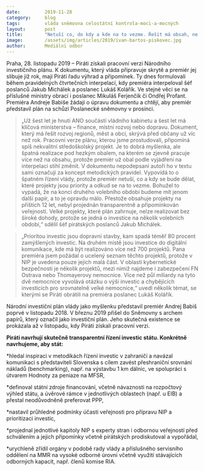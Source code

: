 ```yaml
---
date:         2019-11-28
category:     blog
tags:         vláda sněmovna celostátní kontrola-moci-a-mocných
layout:       post
title:        "Netuší co, do kdy a kde na to vezme. Řešit má obsah, ne obal, kritizují Piráti premiéra za národní investiční plán"
image:        /assets/img/articles/2019/ivan-bartos-piskovec.jpg
author:       Mediální odbor
---
```



Praha, 28. listopadu 2019 – Piráti získali pracovní verzi Národního investičního plánu. K dokumentu, který vláda připravuje skrytě a premiér jej slibuje již rok, mají Piráti řadu výhrad a připomínek. Ty dnes formulovali během pravidelných čtvrtečních interpelací, kdy premiéra interpeloval šéf poslanců Jakub Michálek a poslanec Lukáš Kolářík. Ve stejné věci se na příslušné ministry obrací i poslanec Mikuláš Ferjenčík či Ondřej Profant. Premiéra Andreje Babiše žádají o úpravu dokumentu a chtějí, aby premiér představil plán na schůzi Poslanecké sněmovny v prosinci.

> „Už šest let je hnutí ANO součástí vládního kabinetu a šest let má klíčová ministerstva – finance, místní rozvoj nebo dopravu. Dokument, který má řešit rozvoj regionů, měst a obcí, skrývá před občany už víc než rok. Pracovní verze plánu, kterou jsme prostudovali, připomíná spíš nekvalitní středoškolský projekt. Je to dobrá myšlenka, ale špatná realizace pod hezkým obalem, na kterém se zjevně pracuje více než na obsahu, protože premiér už obal podle vyjádření na interpelaci stihl změnit. V dokumentu nepodepsaní autoři ho v textu sami označují za koncept metodických pravidel. Vypovídá to o špatném řízení vlády, protože premiér netuší, co a kdy se bude dělat, které projekty jsou priority a odkud se na to vezme. Bohužel to vypadá, že na konci druhého volebního období budeme mít jenom další papír, a to je opravdu málo. Přestože obsahuje projekty na příštích 12 let, nebyl projednán transparentně a připomínkován veřejností. Velké projekty, které plán zahrnuje, nelze realizovat bez široké dohody, protože se jedná o investice na několik volebních období,“ sdělil šéf pirátských poslanců Jakub Michálek. 

> „Prioritou investic jsou dopravní stavby, kam spadá téměř 80 procent zamýšlených investic. Na druhém místě jsou investice do digitální komunikace, kde má být realizováno více než 700 projektů. Pana premiéra jsem požádal o ucelený seznam těchto projektů, protože v NIP je uvedena pouze jejich malá část. V oblasti kybernetické bezpečnosti je několik projektů, mezi nimiž najdeme i zabezpečení FN Ostrava nebo Thomayerovy nemocnice. Více než půl miliardy na tyto dvě nemocnice vyvolává otázku o výši investic a chybějících investicích pro srovnatelně velké nemocnice,“ uvedl několik témat, se kterými se Piráti obrátili na premiéra poslanec Lukáš Kolářík.

Národní investiční plán vlády jako myšlenku představil premiér Andrej Babiš poprvé v listopadu 2018. V březnu 2019 přišel do Sněmovny s archem papírů, který označil jako investiční plán. Jeho skutečná existence se prokázala až v listopadu, kdy Piráti získali pracovní verzi.

**Piráti navrhují skutečně transparentní řízení investic státu. Konkrétně navrhujeme, aby stát:**

*hledal inspiraci v metodikách řízení investic v zahraničí a navázal komunikaci s představiteli Slovenska s cílem zavést přeshraniční srovnání nákladů (benchmarking), např. na výstavbu 1 km dálnic, ve spolupráci s útvarem Hodnoty za peniaze na MFSR, 

*definoval státní zdroje financování, včetně návaznosti na rozpočtový výhled státu, a úvěrové rámce v jednotlivých oblastech (např. u EIB) a přestal neodůvodněně preferovat PPP,

*nastavil průhledné podmínky účasti veřejnosti pro přípravu NIP a prioritizaci investic, 

*projednal jednotlivé kapitoly NIP s experty stran i odbornou veřejností před schválením a jejich připomínky včetně pirátských prodiskutoval a vypořádal,

*urychleně zřídil orgány v podobě rady vlády a příslušného servisního oddělení na MMR na vysoké odborné úrovni včetně využití stávajících odborných kapacit, např. členů komise RIA.
